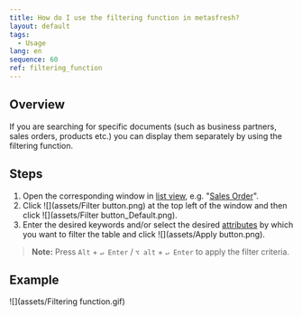 ```yaml
---
title: How do I use the filtering function in metasfresh?
layout: default
tags:
  - Usage
lang: en
sequence: 60
ref: filtering_function
---
```


## Overview
If you are searching for specific documents (such as business partners, sales orders, products etc.) you can display them separately by using the filtering function.

## Steps
1. Open the corresponding window in [list view](ViewModes), e.g. "[Sales Order](Menu)".
1. Click ![](assets/Filter button.png) at the top left of the window and then click ![](assets/Filter button_Default.png).
1. Enter the desired keywords and/or select the desired [attributes](Add_attributes_to_BP) by which you want to filter the table and click ![](assets/Apply button.png).
 >**Note:** Press `Alt` + `↵ Enter` / `⌥ alt` + `↵ Enter` to apply the filter criteria.

## Example
![](assets/Filtering function.gif)
